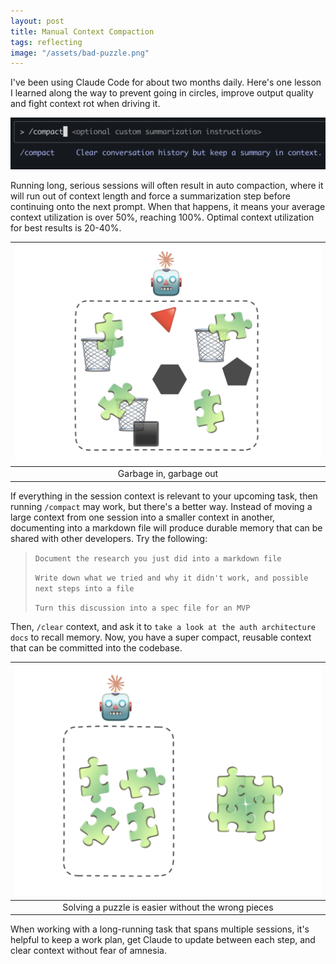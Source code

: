 ```yaml
---
layout: post
title: Manual Context Compaction
tags: reflecting
image: "/assets/bad-puzzle.png"
---
```


I've been using Claude Code for about two months daily. Here's one lesson I learned along the way to prevent going in circles, improve output quality and fight context rot when driving it.

![compact claude](/assets/compact-claude.png)

Running long, serious sessions will often result in auto compaction, where it will run out of context length and force a summarization step before continuing onto the next prompt. When that happens, it means your average context utilization is over 50%, reaching 100%. Optimal context utilization for best results is 20-40%. 

| ![bad-puzzle](/assets/bad-puzzle.png) |
|:--:|
| Garbage in, garbage out |

If everything in the session context is relevant to your upcoming task, then running `/compact` may work, but there's a better way. Instead of moving a large context from one session into a smaller context in another, documenting into a markdown file will produce durable memory that can be shared with other developers. Try the following:

> `Document the research you just did into a markdown file` 
>
> `Write down what we tried and why it didn't work, and possible next steps into a file`
>
> `Turn this discussion into a spec file for an MVP`

Then, `/clear` context, and ask it to `take a look at the auth architecture docs` to recall memory. Now, you have a super compact, reusable context that can be committed into the codebase. 

| ![good-puzzle](/assets/good-puzzle.png) |
|:--:|
| Solving a puzzle is easier without the wrong pieces |

When working with a long-running task that spans multiple sessions, it's helpful to keep a work plan, get Claude to update between each step, and clear context without fear of amnesia. 